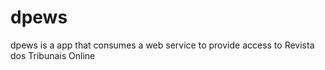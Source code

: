 # dpews
dpews is a app that consumes a web service to provide access to Revista dos Tribunais Online
